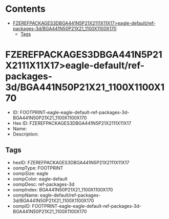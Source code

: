 



Contents
========

* [FZEREFPACKAGES3DBGA441N5P21X2111X11X17>eagle-default/ref-packages-3d/BGA441N50P21X21_1100X1100X170](#fzerefpackages3dbga441n5p21x2111x11x17eagle-defaultref-packages-3dbga441n50p21x21_1100x1100x170)
	* [Tags](#tags)

# FZEREFPACKAGES3DBGA441N5P21X2111X11X17>eagle-default/ref-packages-3d/BGA441N50P21X21_1100X1100X170

- ID: FOOTPRINT-eagle-eagle-default-ref-packages-3d-BGA441N50P21X21_1100X1100X170
- Hex ID: FZEREFPACKAGES3DBGA441N5P21X2111X11X17
- Name: 
- Description: 

## Tags

- hexID: FZEREFPACKAGES3DBGA441N5P21X2111X11X17
- oompType: FOOTPRINT
- oompSize: eagle
- oompColor: eagle-default
- oompDesc: ref-packages-3d
- oompIndex: BGA441N50P21X21_1100X1100X170
- oompName: eagle-default/ref-packages-3d/BGA441N50P21X21_1100X1100X170
- oompID: FOOTPRINT-eagle-eagle-default-ref-packages-3d-BGA441N50P21X21_1100X1100X170
